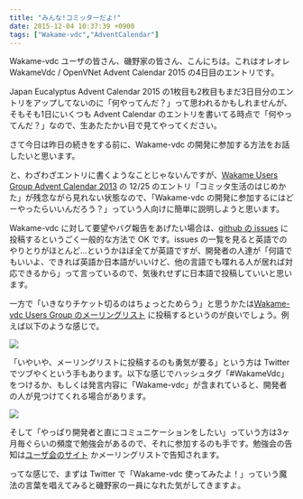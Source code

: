 ```yaml
---
title: "みんな!コミッターだよ!"
date: 2015-12-04 10:37:39 +0900
tags: ["Wakame-vdc","AdventCalendar"]
---
```


Wakame-vdc ユーザの皆さん、磯野家の皆さん、こんにちは。これはオレオレ WakameVdc / OpenVNet Advent Calendar 2015 の4日目のエントリです。

Japan Eucalyptus Advent Calendar 2015 の1枚目も2枚目もまだ3日目分のエントリをアップしてないのに「何やってんだ？」って思われるかもしれませんが、そもそも1日にいくつも Advent Calendar のエントリを書いてる時点で「何やってんだ？」なので、生あたたかい目で見てやってください。

さて今日は昨日の続きをする前に、Wakame-vdc の開発に参加する方法をお話したいと思います。

<!--more-->

と、わざわざエントリに書くようなことじゃないんですが、[Wakame Users Group Advent Calendar 2013](https://atnd.org/events/45749) の 12/25 のエントリ「コミッタ生活のはじめかた」が残念ながら見れない状態なので、「Wakame-vdc の開発に参加するにはどーやったらいいんだろう？」っていう人向けに簡単に説明しようと思います。

Wakame-vdc に対して要望やバグ報告をあげたい場合は、[github の issues](https://github.com/axsh/wakame-vdc/issues) に投稿するというごく一般的な方法で OK です。issues の一覧を見ると英語でのやりとりがほとんど…というかほぼ全てが英語ですが、開発者の人達が「何語でもいいよ、できれば英語か日本語がいいけど、他の言語でも喋れる人が居れば対応できるから」って言っているので、気後れせずに日本語で投稿していいと思います。

一方で「いきなりチケット切るのはちょっとためらう」と思うかたは[Wakame-vdc Users Group のメーリングリスト](https://groups.google.com/forum/#!forum/wakame-ug) に投稿するというのが良いでしょう。例えば以下のような感じで。

![](/images/wakame-vdc.adventcalendar.2015.1204-01.png )

「いやいや、メーリングリストに投稿するのも勇気が要る」という方は Twitter でツブやくという手もあります。以下な感じでハッシュタグ「#WakameVdc」をつけるか、もしくは発言内容に「Wakame-vdc」が含まれていると、開発者の人が見つけてくれる場合があります。

![](/images/wakame-vdc.adventcalendar.2015.1204-02.png )

そして「やっぱり開発者と直にコミュニケーションをしたい」っていう方は3ヶ月毎ぐらいの頻度で勉強会があるので、それに参加するのも手です。勉強会の告知は[ユーザ会のサイト](http://wakameusersgroup.org/) かメーリングリストで告知されます。

ってな感じで、まずは Twitter で「Wakame-vdc 使ってみたよ！」っていう魔法の言葉を唱えてみると磯野家の一員になれた気がしてきますよ。

